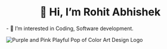 <h1 align = "center"> 👋 Hi, I’m Rohit Abhishek </h1>
<p>- 👀 I’m interested in Coding, Software development. </p>




![Purple and Pink Playful Pop of Color Art  Design Logo](https://user-images.githubusercontent.com/60568574/153010554-7f89722a-de33-45aa-83f7-78804ff07de8.gif)



<!---
rabhi1611/rabhi1611 is a ✨ special ✨ repository because its `README.md` (this file) appears on your GitHub profile.
You can click the Preview link to take a look at your changes.
--->
